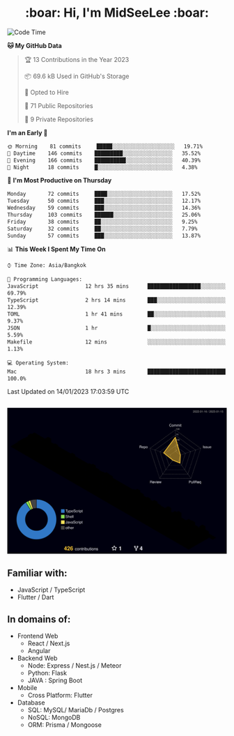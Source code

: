 <h1 align="center"> :boar: Hi, I'm MidSeeLee :boar:</h1>
 
<!--START_SECTION:waka-->
![Code Time](http://img.shields.io/badge/Code%20Time-116%20hrs%2041%20mins-blue)

**🐱 My GitHub Data** 

> 🏆 13 Contributions in the Year 2023
 > 
> 📦 69.6 kB Used in GitHub's Storage 
 > 
> 💼 Opted to Hire
 > 
> 📜 71 Public Repositories 
 > 
> 🔑 9 Private Repositories  
 > 
**I'm an Early 🐤** 

```text
🌞 Morning    81 commits     █████░░░░░░░░░░░░░░░░░░░░   19.71% 
🌆 Daytime    146 commits    █████████░░░░░░░░░░░░░░░░   35.52% 
🌃 Evening    166 commits    ██████████░░░░░░░░░░░░░░░   40.39% 
🌙 Night      18 commits     █░░░░░░░░░░░░░░░░░░░░░░░░   4.38%

```
📅 **I'm Most Productive on Thursday** 

```text
Monday       72 commits     ████░░░░░░░░░░░░░░░░░░░░░   17.52% 
Tuesday      50 commits     ███░░░░░░░░░░░░░░░░░░░░░░   12.17% 
Wednesday    59 commits     ███░░░░░░░░░░░░░░░░░░░░░░   14.36% 
Thursday     103 commits    ██████░░░░░░░░░░░░░░░░░░░   25.06% 
Friday       38 commits     ██░░░░░░░░░░░░░░░░░░░░░░░   9.25% 
Saturday     32 commits     ██░░░░░░░░░░░░░░░░░░░░░░░   7.79% 
Sunday       57 commits     ███░░░░░░░░░░░░░░░░░░░░░░   13.87%

```


📊 **This Week I Spent My Time On** 

```text
⌚︎ Time Zone: Asia/Bangkok

💬 Programming Languages: 
JavaScript               12 hrs 35 mins      █████████████████░░░░░░░░   69.79% 
TypeScript               2 hrs 14 mins       ███░░░░░░░░░░░░░░░░░░░░░░   12.39% 
TOML                     1 hr 41 mins        ██░░░░░░░░░░░░░░░░░░░░░░░   9.37% 
JSON                     1 hr                █░░░░░░░░░░░░░░░░░░░░░░░░   5.59% 
Makefile                 12 mins             ░░░░░░░░░░░░░░░░░░░░░░░░░   1.13%

💻 Operating System: 
Mac                      18 hrs 3 mins       █████████████████████████   100.0%

```


 Last Updated on 14/01/2023 17:03:59 UTC
<!--END_SECTION:waka-->

##

![](./profile-3d-contrib/profile-night-rainbow.svg)

## Familiar with:
- JavaScript / TypeScript
- Flutter / Dart

## In domains of:
- Frontend Web
  - React / Next.js
  - Angular
- Backend Web
  - Node: Express / Nest.js / Meteor
  - Python: Flask
  - JAVA : Spring Boot
- Mobile
  - Cross Platform: Flutter
- Database
  - SQL: MySQL/ MariaDb / Postgres
  - NoSQL: MongoDB
  - ORM: Prisma / Mongoose
